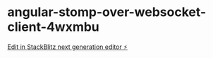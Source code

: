# angular-stomp-over-websocket-client-4wxmbu

[Edit in StackBlitz next generation editor ⚡️](https://stackblitz.com/~/github.com/micoromano/angular-stomp-over-websocket-client-4wxmbu)